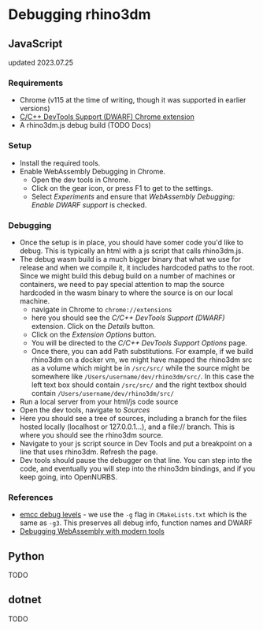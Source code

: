 # Debugging rhino3dm

## JavaScript

updated 2023.07.25
### Requirements
- Chrome (v115 at the time of writing, though it was supported in earlier versions)
- [C/C++ DevTools Support (DWARF) Chrome extension](https://chrome.google.com/webstore/detail/cc%20%20-devtools-support-dwa/pdcpmagijalfljmkmjngeonclgbbannb)
- A rhino3dm.js debug build (TODO Docs)

### Setup
- Install the required tools.
- Enable WebAssembly Debugging in Chrome.
  - Open the dev tools in Chrome.
  - Click on the gear icon, or press F1 to get to the settings.
  - Select _Experiments_ and ensure that _WebAssembly Debugging: Enable DWARF support_ is checked.

### Debugging
- Once the setup is in place, you should have somer code you'd like to debug. This is typically an html with a js script that calls rhino3dm.js.
- The debug wasm build is a much bigger binary that what we use for release and when we compile it, it includes hardcoded paths to the root. Since we might build this debug build on a number of machines or containers, we need to pay special attention to map the source hardcoded in the wasm binary to where the source is on our local machine.
  - navigate in Chrome to `chrome://extensions`
  - here you should see the _C/C++ DevTools Support (DWARF)_ extension. Click on the _Details_ button.
  - Click on the _Extension Options_ button.
  - You will be directed to the _C/C++ DevTools Support Options_ page.
  - Once there, you can add Path substitutions. For example, if we build rhino3dm on a docker vm, we might have mapped the rhino3dm src as a volume which might be in `/src/src/` while the source might be somewhere like `/Users/username/dev/rhino3dm/src/`. In this case the left text box should contain `/src/src/` and the right textbox should contain `/Users/username/dev/rhino3dm/src/`
- Run a local server from your html/js code source
- Open the dev tools, navigate to _Sources_
- Here you should see a tree of sources, including a branch for the files hosted locally (localhost or 127.0.0.1...), and a file:// branch. This is where you should see the rhino3dm source.
- Navigate to your js script source in Dev Tools and put a breakpoint on a line that uses rhino3dm. Refresh the page. 
- Dev tools should pause the debugger on that line. You can step into the code, and eventually you will step into the rhino3dm bindings, and if you keep going, into OpenNURBS.

### References
- [emcc debug levels](https://emscripten.org/docs/tools_reference/emcc.html#emcc-gn) - we use the `-g` flag in `CMakeLists.txt` which is the same as `-g3`. This preserves all debug info, function names and DWARF
- [Debugging WebAssembly with modern tools](https://developer.chrome.com/blog/wasm-debugging-2020/)

## Python
TODO

## dotnet
TODO